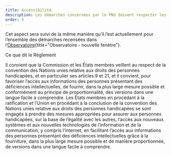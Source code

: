 ```yaml
---
title: Accessibilité
description: Les démarches concernées par le PNU doivent respecter les règles d’accessibilité.
order: 5
---
```


Cet aspect sera suivi de la même manière qu’il l’est actuellement pour l’ensemble des démarches recensées dans l’[Observatoire](https://observatoire.numerique.gouv.fr){title="Observatoire - nouvelle fenêtre"}.

<div class="fr-callout"> 
<p class="fr-callout__title  fr-mb-4w">Ce que dit le Règlement</p> 
<p class="fr-callout__text">Il convient que la Commission et les États membres veillent au respect de la convention des Nations unies relative aux droits des personnes handicapées, et en particulier ses articles 9 et 21, et il convient, pour favoriser l’accès aux informations des personnes présentant des déficiences intellectuelles, de fournir, dans la plus large mesure possible et conformément au principe de proportionnalité, des versions dans une langue facile à comprendre. Les États membres en procédant à la ratification et l’Union en procédant à la conclusion de la convention des Nations unies relative aux droits des personnes handicapées se sont engagés à prendre des mesures appropriées pour assurer aux personnes handicapées, sur la base de l’égalité avec les autres, l’accès aux nouveaux systèmes et aux nouvelles technologies de l’information et de la communication, y compris l’internet, en facilitant l’accès aux informations des personnes présentant des déficiences intellectuelles grâce à la fourniture, dans la plus large mesure possible et de manière proportionnée, de versions dans une langue facile à comprendre.</p> 
</div> 
